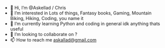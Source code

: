 - 👋 Hi, I’m @Askellad  / Chris
- 👀 I’m interested in Lots of things, Fantasy books, Gaming, Mountain Biking, Hiking, Coding, you name it
- 🌱 I’m currently learning Python and coding in general idk anything thats useful
- 💞️ I’m looking to collaborate on ?
- 📫 How to reach me askallad@gmail.com 

<!---
Askellad/Askellad is a ✨ special ✨ repository because its `README.md` (this file) appears on your GitHub profile.
You can click the Preview link to take a look at your changes.
--->
